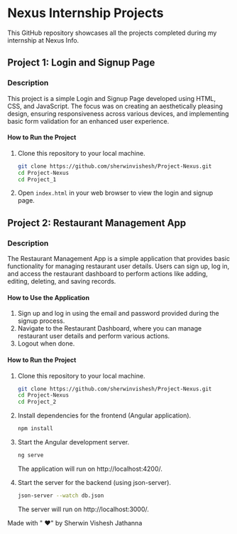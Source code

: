 # Nexus Internship Projects

This GitHub repository showcases all the projects completed during my internship at Nexus Info.

## Project 1: Login and Signup Page

### Description
This project is a simple Login and Signup Page developed using HTML, CSS, and JavaScript. The focus was on creating an aesthetically pleasing design, ensuring responsiveness across various devices, and implementing basic form validation for an enhanced user experience.

#### How to Run the Project
1. Clone this repository to your local machine.
    ```bash
    git clone https://github.com/sherwinvishesh/Project-Nexus.git
    cd Project-Nexus
    cd Project_1
    ```
2. Open `index.html` in your web browser to view the login and signup page.

## Project 2: Restaurant Management App

### Description
The Restaurant Management App is a simple application that provides basic functionality for managing restaurant user details. Users can sign up, log in, and access the restaurant dashboard to perform actions like adding, editing, deleting, and saving records.

#### How to Use the Application
1. Sign up and log in using the email and password provided during the signup process.
2. Navigate to the Restaurant Dashboard, where you can manage restaurant user details and perform various actions.
3. Logout when done.

#### How to Run the Project
1. Clone this repository to your local machine.
    ```bash
    git clone https://github.com/sherwinvishesh/Project-Nexus.git
    cd Project-Nexus
    cd Project_2
    ```
2. Install dependencies for the frontend (Angular application).
    ```bash
    npm install
    ```
3. Start the Angular development server.
    ```bash
    ng serve
    ```
   The application will run on http://localhost:4200/.

4. Start the server for the backend (using json-server).
    ```bash
    json-server --watch db.json
    ```
   The server will run on http://localhost:3000/.

Made with " ♥" by Sherwin Vishesh Jathanna
